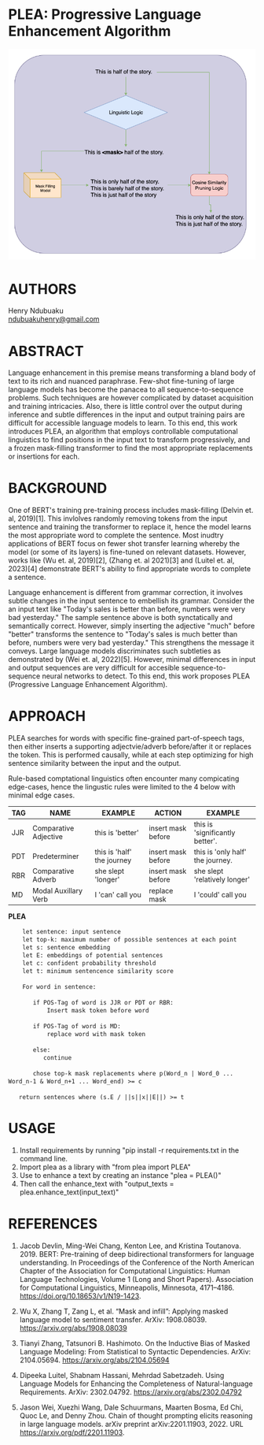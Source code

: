 # PLEA: Progressive Language Enhancement Algorithm

![Alt text](/images/plea.png "Plea Diagram")

# AUTHORS
Henry Ndubuaku\
ndubuakuhenry@gmail.com

# ABSTRACT
Language enhancement in this premise means transforming a bland body of text to its rich and nuanced paraphrase. Few-shot fine-tuning of large language models has become the panacea to all sequence-to-sequence problems. Such techniques are however complicated by dataset acquisition and training intricacies. Also, there is little control over the output during inference and  subtle differences in the input and output training pairs are difficult for accessible language models to learn. To this end, this work introduces PLEA, an algorithm that employs controllable computational linguistics to find positions in the input text to transform progressively, and a frozen mask-filling transformer to find the most appropriate replacements or insertions for each.


# BACKGROUND
One of BERT's training pre-training process includes mask-filling (Delvin et. al, 2019)[1]. This invlolves randomly removing tokens from the input sentence and training the transformer to replace it, hence the model learns the most appropriate word to complete the sentence. Most inudtry applications of BERT focus on fewer shot transfer learning whereby the model (or some of its layers) is fine-tuned on relevant datasets. However, works like (Wu et. al, 2019)[2], (Zhang et. al 2021)[3] and (Luitel et. al, 2023)[4] demonstrate BERT's ability to find appropriate words to complete a sentence.

Language enhancement is different from grammar correction, it involves subtle changes in the input sentence to embellish its grammar. Consider the an input text like "Today's sales is better than before, numbers were very bad yesterday." The sample sentence above is both synctatically and semantically correct. However, simply inserting the adjective "much" before "better" transforms the sentence to "Today's sales is much better than before, numbers were very bad yesterday." This strengthens the message it conveys. Large language models discriminates such subtleties as demonstrated by (Wei et. al, 2022)[5]. However, minimal differences in input and output sequences are very difficult for accesible sequence-to-sequence neural networks to detect. To this end, this work proposes PLEA (Progressive Language Enhancement Algorithm).


# APPROACH
PLEA searches for words with specific fine-grained part-of-speech tags, then either inserts a supporting adjectvie/adverb before/after it or replaces the token. This is performed causally, while at each step optimizing for high sentence similarity between the input and the output.

Rule-based comptational linguistics often encounter many compicating edge-cases, hence the lingustic rules were limited to the 4 below with minimal edge cases.

| TAG | NAME                  | EXAMPLE                    | ACTION              | EXAMPLE                            |
| --- | --------------------  | -------------------------- | ------------------- | ---------------------------------- |
| JJR | Comparative Adjective | this is 'better'           | insert mask before  | this is 'significantly better'.    |
| PDT | Predeterminer         | this is 'half' the journey | insert mask before  | this is 'only half' the journey.   |
| RBR | Comparative Adverb    | she slept 'longer'         | insert mask before  | she slept 'relatively longer'      |
| MD  | Modal Auxillary Verb  | I 'can' call you           | replace mask        | I 'could' call you                 |


**PLEA**

```
    let sentence: input sentence
    let top-k: maximum number of possible sentences at each point 
    let s: sentence embedding
    let E: embeddings of potential sentences
    let c: confident probability threshold
    let t: minimum sentencence similarity score
    
    For word in sentence:
    
       if POS-Tag of word is JJR or PDT or RBR:
           Insert mask token before word
    
       if POS-Tag of word is MD:
           replace word with mask token
         
       else:
          continue
          
       chose top-k mask replacements where p(Word_n | Word_0 ... Word_n-1 & Word_n+1 ... Word_end) >= c
       
   return sentences where (s.E / ||s||x||E||) >= t
```


# USAGE
1. Install requirements by running "pip install -r requirements.txt in the command line.
2. Import plea as a library with "from plea import PLEA"
3. Use to enhance a text by creating an instance "plea = PLEA()"
4. Then call the enhance_text with "output_texts = plea.enhance_text(input_text)"


# REFERENCES
1. Jacob Devlin, Ming-Wei Chang, Kenton Lee, and Kristina Toutanova. 2019. BERT: Pre-training of deep bidirectional transformers for language understanding. In Proceedings of the Conference of the North American Chapter of the Association for Computational Linguistics: Human Language Technologies, Volume 1 (Long and Short Papers). Association for Computational Linguistics, Minneapolis, Minnesota, 4171–4186. https://doi.org/10.18653/v1/N19-1423.

2. Wu X, Zhang T, Zang L, et al. “Mask and infill”: Applying masked language model to sentiment transfer. ArXiv: 1908.08039. https://arxiv.org/abs/1908.08039

3. Tianyi Zhang, Tatsunori B. Hashimoto. On the Inductive Bias of Masked Language Modeling: From Statistical to Syntactic Dependencies. ArXiv: 2104.05694. https://arxiv.org/abs/2104.05694

4. Dipeeka Luitel, Shabnam Hassani, Mehrdad Sabetzadeh. Using Language Models for Enhancing the Completeness of Natural-language Requirements. ArXiv: 2302.04792. https://arxiv.org/abs/2302.04792

5. Jason Wei, Xuezhi Wang, Dale Schuurmans, Maarten Bosma, Ed Chi, Quoc Le, and Denny Zhou. Chain of thought prompting elicits reasoning in large language models. arXiv preprint arXiv:2201.11903, 2022. URL https://arxiv.org/pdf/2201.11903.
